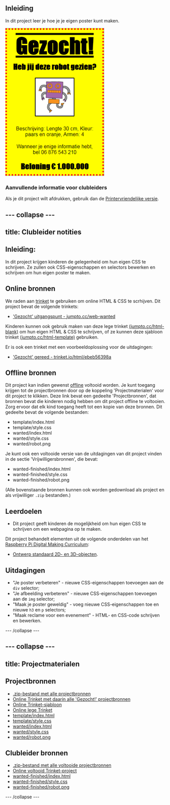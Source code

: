 ## Inleiding

In dit project leer je hoe je je eigen poster kunt maken.

![screenshot](images/wanted-final.png)

### Aanvullende informatie voor clubleiders

Als je dit project wilt afdrukken, gebruik dan de [Printervriendelijke versie](https://projects.raspberrypi.org/nl-NL/projects/wanted/print).

--- collapse ---
---
title: Clubleider notities
---

## Inleiding:

In dit project krijgen kinderen de gelegenheid om hun eigen CSS te schrijven. Ze zullen ook CSS-eigenschappen en selectors bewerken en schrijven om hun eigen poster te maken.

## Online bronnen

We raden aan [trinket](https://trinket.io/) te gebruiken om online HTML & CSS te scrhijven. Dit project bevat de volgende trinkets:

* ['Gezocht' uitgangspunt - jumpto.cc/web-wanted](https://trinket.io/html/cde4f2bcae)

Kinderen kunnen ook gebruik maken van deze lege trinket [(jumpto.cc/html-blank)](http://jumpto.cc/html-blank) om hun eigen HTML & CSS te schrijven, of ze kunnen deze sjabloon trinket [(jumpto.cc/html-template)](http://jumpto.cc/html-template) gebruiken.

Er is ook een trinket met een voorbeeldoplossing voor de uitdagingen:

* ['Gezocht' gereed - trinket.io/html/ebeb56398a](https://trinket.io/html/adcbb504b3)

## Offline bronnen

Dit project kan indien gewenst [offline](https://www.codeclubprojects.org/en-GB/resources/webdev-working-offline/) voltooid worden. Je kunt toegang krijgen tot de projectbronnen door op de koppeling 'Projectmaterialen' voor dit project te klikken. Deze link bevat een gedeelte 'Projectbronnen', dat bronnen bevat die kinderen nodig hebben om dit project offline te voltooien. Zorg ervoor dat elk kind toegang heeft tot een kopie van deze bronnen. Dit gedeelte bevat de volgende bestanden:

* template/index.html
* template/style.css
* wanted/index.html
* wanted/style.css
* wanted/robot.png

Je kunt ook een voltooide versie van de uitdagingen van dit project vinden in de sectie 'Vrijwilligersbronnen', die bevat:

* wanted-finished/index.html
* wanted-finished/style.css
* wanted-finished/robot.png

(Alle bovenstaande bronnen kunnen ook worden gedownload als project en als vrijwilliger `.zip` bestanden.)

## Leerdoelen

* Dit project geeft kinderen de mogelijkheid om hun eigen CSS te schrijven om een ​​webpagina op te maken.

Dit project behandelt elementen uit de volgende onderdelen van het [Raspberry Pi Digital Making Curriculum](http://rpf.io/curriculum):

* [Ontwerp standaard 2D- en 3D-objecten](https://www.raspberrypi.org/curriculum/design/creator).

## Uitdagingen

* "Je poster verbeteren" - nieuwe CSS-eigenschappen toevoegen aan de `div` selector;
* "Je afbeelding verbeteren" - nieuwe CSS-eigenschappen toevoegen aan de `img` selector;
* "Maak je poster geweldig" - voeg nieuwe CSS-eigenschappen toe en nieuwe `h3` en `p` selectors;
* "Maak reclame voor een evenement" - HTML- en CSS-code schrijven en bewerken.

--- /collapse ---

--- collapse ---
---
title: Projectmaterialen
---

## Projectbronnen

* [.zip-bestand met alle projectbronnen](resources/wanted-project-resources.zip)
* [Online Trinket met daarin alle 'Gezocht!' projectbronnen](https://trinket.io/html/cde4f2bcae)
* [Online Trinket-sjabloon](http://jumpto.cc/trinket-template)
* [Online lege Trinket](http://jumpto.cc/trinket-blank)
* [template/index.html](resources/template-index.html)
* [template/style.css](resources/template-style.css)
* [wanted/index.html](resources/wanted-index.html)
* [wanted/style.css](resources/wanted-style.css)
* [wanted/robot.png](resources/wanted-robot.png)

## Clubleider bronnen

* [.zip-bestand met alle voltooide projectbronnen](resources/wanted-volunteer-resources.zip)
* [Online voltooid Trinket-project](https://trinket.io/html/adcbb504b3)
* [wanted-finished/index.html](resources/wanted-finished-index.html)
* [wanted-finished/style.css](resources/wanted-finished-style.css)
* [wanted-finished/robot.png](resources/wanted-finished-robot.png)

--- /collapse ---